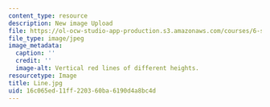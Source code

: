 ```yaml
---
content_type: resource
description: New image Upload
file: https://ol-ocw-studio-app-production.s3.amazonaws.com/courses/6-s096-introduction-to-c-and-c-january-iap-2013/16c065ed11ff220360ba6190d4a8bc4d_Line.jpg
file_type: image/jpeg
image_metadata:
  caption: ''
  credit: ''
  image-alt: Vertical red lines of different heights.
resourcetype: Image
title: Line.jpg
uid: 16c065ed-11ff-2203-60ba-6190d4a8bc4d
---
```

